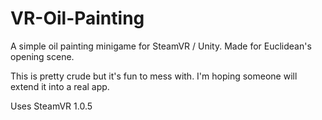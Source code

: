 # VR-Oil-Painting
A simple oil painting minigame for SteamVR / Unity. Made for Euclidean's opening scene.

This is pretty crude but it's fun to mess with. I'm hoping someone will extend it into a real app.

Uses SteamVR 1.0.5